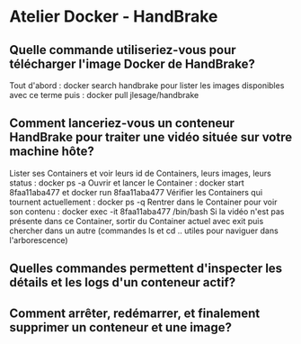 # Atelier Docker - HandBrake

## Quelle commande utiliseriez-vous pour télécharger l'image Docker de HandBrake?
Tout d'abord : docker search handbrake pour lister les images disponibles avec ce terme
puis : docker pull jlesage/handbrake

## Comment lanceriez-vous un conteneur HandBrake pour traiter une vidéo située sur votre machine hôte?
Lister ses Containers et voir leurs id de Containers, leurs images, leurs status : docker ps -a
Ouvrir et lancer le Container : docker start 8faa11aba477 et docker run 8faa11aba477
Vérifier les Containers qui tournent actuellement : docker ps -q
Rentrer dans le Container pour voir son contenu : docker exec -it 8faa11aba477 /bin/bash
Si la vidéo n'est pas présente dans ce Container, sortir du Container actuel avec exit puis chercher dans un autre (commandes ls et cd .. utiles pour naviguer dans l'arborescence)

## Quelles commandes permettent d'inspecter les détails et les logs d'un conteneur actif?

## Comment arrêter, redémarrer, et finalement supprimer un conteneur et une image?

